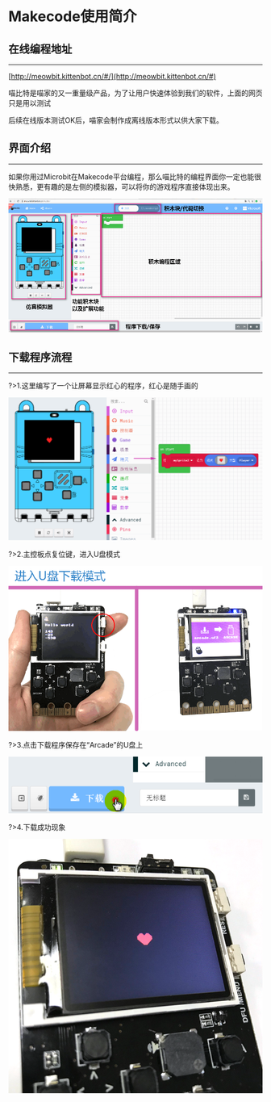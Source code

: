 # Makecode使用简介

## 在线编程地址

---

[http://meowbit.kittenbot.cn/#/](http://meowbit.kittenbot.cn/#)

喵比特是喵家的又一重量级产品，为了让用户快速体验到我们的软件，上面的网页只是用以测试

后续在线版本测试OK后，喵家会制作成离线版本形式以供大家下载。


## 界面介绍

---

如果你用过Microbit在Makecode平台编程，那么喵比特的编程界面你一定也能很快熟悉，更有趣的是左侧的模拟器，可以将你的游戏程序直接体现出来。  

![](./image/c02_01.png)


## 下载程序流程

---

?>1.这里编写了一个让屏幕显示红心的程序，红心是随手画的

![](./image/c02_02.png)

?>2.主控板点复位键，进入U盘模式

![](./image/c02_05.png)

?>3.点击下载程序保存在“Arcade”的U盘上

![](./image/c03_05.png)

?>4.下载成功现象

![](./image/c02_07.png)

